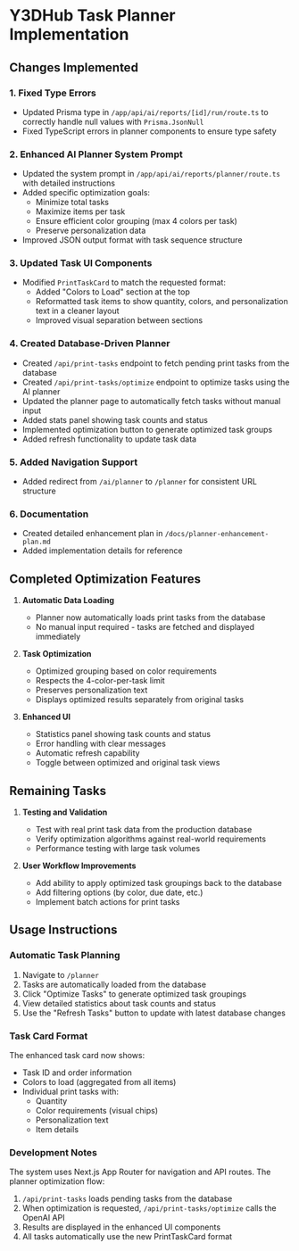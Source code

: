 # Y3DHub Task Planner Implementation

## Changes Implemented

### 1. Fixed Type Errors
- Updated Prisma type in `/app/api/ai/reports/[id]/run/route.ts` to correctly handle null values with `Prisma.JsonNull`
- Fixed TypeScript errors in planner components to ensure type safety

### 2. Enhanced AI Planner System Prompt
- Updated the system prompt in `/app/api/ai/reports/planner/route.ts` with detailed instructions
- Added specific optimization goals:
  - Minimize total tasks
  - Maximize items per task
  - Ensure efficient color grouping (max 4 colors per task)
  - Preserve personalization data
- Improved JSON output format with task sequence structure

### 3. Updated Task UI Components
- Modified `PrintTaskCard` to match the requested format:
  - Added "Colors to Load" section at the top
  - Reformatted task items to show quantity, colors, and personalization text in a cleaner layout
  - Improved visual separation between sections
  
### 4. Created Database-Driven Planner
- Created `/api/print-tasks` endpoint to fetch pending print tasks from the database
- Created `/api/print-tasks/optimize` endpoint to optimize tasks using the AI planner
- Updated the planner page to automatically fetch tasks without manual input
- Added stats panel showing task counts and status
- Implemented optimization button to generate optimized task groups
- Added refresh functionality to update task data

### 5. Added Navigation Support
- Added redirect from `/ai/planner` to `/planner` for consistent URL structure

### 6. Documentation
- Created detailed enhancement plan in `/docs/planner-enhancement-plan.md`
- Added implementation details for reference

## Completed Optimization Features

1. **Automatic Data Loading**
   - Planner now automatically loads print tasks from the database
   - No manual input required - tasks are fetched and displayed immediately

2. **Task Optimization**
   - Optimized grouping based on color requirements
   - Respects the 4-color-per-task limit
   - Preserves personalization text
   - Displays optimized results separately from original tasks

3. **Enhanced UI**
   - Statistics panel showing task counts and status
   - Error handling with clear messages
   - Automatic refresh capability
   - Toggle between optimized and original task views

## Remaining Tasks

1. **Testing and Validation**
   - Test with real print task data from the production database
   - Verify optimization algorithms against real-world requirements
   - Performance testing with large task volumes

2. **User Workflow Improvements**
   - Add ability to apply optimized task groupings back to the database
   - Add filtering options (by color, due date, etc.)
   - Implement batch actions for print tasks

## Usage Instructions

### Automatic Task Planning
1. Navigate to `/planner`
2. Tasks are automatically loaded from the database
3. Click "Optimize Tasks" to generate optimized task groupings
4. View detailed statistics about task counts and status
5. Use the "Refresh Tasks" button to update with latest database changes

### Task Card Format
The enhanced task card now shows:
- Task ID and order information
- Colors to load (aggregated from all items)
- Individual print tasks with:
  - Quantity
  - Color requirements (visual chips)
  - Personalization text
  - Item details

### Development Notes
The system uses Next.js App Router for navigation and API routes. The planner optimization flow:
1. `/api/print-tasks` loads pending tasks from the database
2. When optimization is requested, `/api/print-tasks/optimize` calls the OpenAI API
3. Results are displayed in the enhanced UI components
4. All tasks automatically use the new PrintTaskCard format
